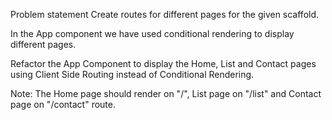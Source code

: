 Problem statement
Create routes for different pages for the given scaffold.

In the App component we have used conditional rendering to display different pages.

Refactor the App Component to display the Home, List and Contact pages using Client Side Routing instead of Conditional Rendering.

Note: The Home page should render on "/", List page on "/list" and Contact page on "/contact" route.
